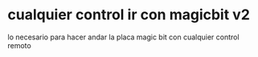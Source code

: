 # cualquier control ir con magicbit v2
 lo necesario para hacer andar la placa magic bit con cualquier control remoto
